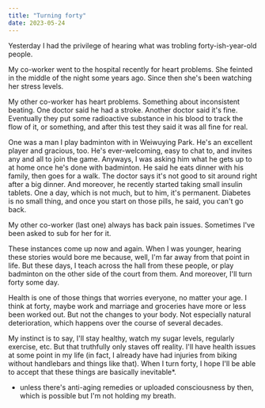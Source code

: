 ```yaml
---
title: "Turning forty"
date: 2023-05-24
---
```


Yesterday I had the privilege of hearing what was trobling forty-ish-year-old people.

My co-worker went to the hospital recently for heart problems. She feinted in the middle of the night some years ago. Since then she's been watching her stress levels.

My other co-worker has heart problems. Something about inconsistent beating. One doctor said he had a stroke. Another doctor said it's fine. Eventually they put some radioactive substance in his blood to track the flow of it, or something, and after this test they said it was all fine for real.

One was a man I play badminton with in Weiwuying Park. He's an 
excellent player and gracious, too. He's ever-welcoming, easy to chat 
to, and invites any and all to join the game. Anyways, I was asking him 
what he gets up to at home once he's done with badminton. He said he 
eats dinner with his family, then goes for a walk. The doctor says it's 
not good to sit around right after a big dinner. And moreover, he 
recently started taking small insulin tablets. One a day, which is not 
much, but to him, it's permanent. Diabetes is no small thing, and once 
you start on those pills, he said, you can't go back. 

My other co-worker (last one) always has back pain issues. Sometimes I've been asked to sub for her for it. 

These instances come up now and again. When I was younger, hearing these stories would bore me because, well, I'm far away from that point in life. But these days, I teach across the hall from these people, or play badminton on the other side of the court from them. And moreover, I'll turn forty some day. 

Health is one of those things that worries everyone, no matter your age. I think at forty, maybe work and marriage and groceries have more or less been worked out. But not the changes to your body. Not especially natural deterioration, which happens over the course of several decades.

My instinct is to say, I'll stay healthy, watch my sugar levels, regularly exercise, etc. But that truthfully only staves off reality. I'll have health issues at some point in my life (in fact, I already have had injuries from biking without handlebars and things like that). When I turn forty, I hope I'll be able to accept that these things are basically inevitable*.

* unless there's anti-aging remedies or uploaded consciousness by then, which is possible but I'm not holding my breath.
